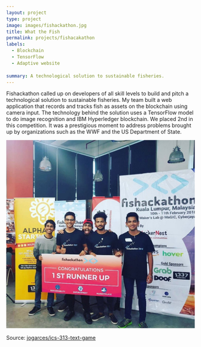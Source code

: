 ```yaml
---
layout: project
type: project
image: images/fishackathon.jpg
title: What the Fish
permalink: projects/fishacakathon
labels:
  - Blockchain
  - TensorFlow
  - Adaptive website 

summary: A technological solution to sustainable fisheries.
---
```


Fishackathon called up on developers of all skill levels to build and pitch a technological solution to sustainable fisheries. My team built a web application that records and tracks fish as assets on the blockchain using camera input. The technology behind the solution uses a TensorFlow model to do image recognition and IBM Hyperledger blockchain. We placed 2nd in this competition. It was a prestigious moment to address problems brought up by organizations such as the WWF and the US Department of State. 

<div class="ui small rounded images">
  <img class="ui image" src="../images/competition.jpg">
</div>


Source: <a href="https://github.com/jogarces/ics-313-text-game"><i class="large github icon "></i>jogarces/ics-313-text-game</a>

